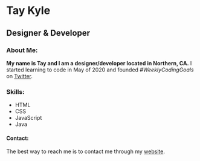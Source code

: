 # Tay Kyle
## Designer & Developer
### About Me:
**My name is Tay and I am a designer/developer located in Northern, CA.**
I started learning to code in May of 2020 and founded *#WeeklyCodingGoals* on [Twitter](https://www.twitter.com/taykcreative/). 

### Skills:
* HTML
* CSS
* JavaScript
* Java

#### Contact:
The best way to reach me is to contact me through my [website](https://www.taykcreative.com/).
